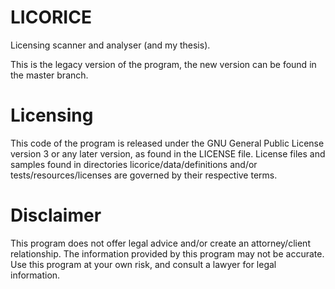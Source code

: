 LICORICE
========

Licensing scanner and analyser (and my thesis).

This is the legacy version of the program, the new version can be found in the
master branch.

Licensing
=========

This code of the program is released under the GNU General Public License
version 3 or any later version, as found in the LICENSE file. License files and
samples found in directories licorice/data/definitions and/or
tests/resources/licenses are governed by their respective terms.

Disclaimer
==========

This program does not offer legal advice and/or create an attorney/client
relationship. The information provided by this program may not be accurate. Use
this program at your own risk, and consult a lawyer for legal information.
